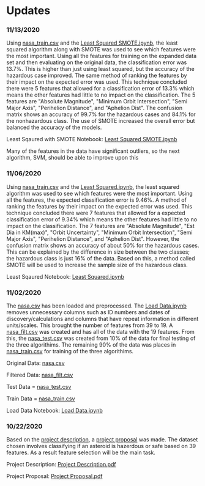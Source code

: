 # Updates

### 11/13/2020

Using [nasa_train.csv](https://github.com/lopezbl/ECE532_Project/blob/main/nasa_train.csv) and the [Least Squared SMOTE.ipynb](https://github.com/lopezbl/ECE532_Project/blob/main/Least%20Squared%20SMOTE.ipynb), the least squared algorithm along with SMOTE was used to see which features were the most important. Using all the features for training on the expanded data set and then evaluating on the original data, the classification error was 13.7%. This is higher than just using least squared, but the accuracy of the hazardous case improved. The same method of ranking the features by their impact on the expected error was used. This technique concluded there were 5 features that allowed for a classification error of 13.3% which means the other features had little to no impact on the classification. The 5 features are "Absolute Magnitude", "Minimum Orbit Intersection", "Semi Major Axis", "Perihelion Distance", and "Aphelion Dist". The confusion matrix shows an accuracy of 99.7% for the hazardous cases and 84.1% for the nonhazardous class. The use of SMOTE increased the overall error but balanced the accuracy of the models. 

Least Sqaured with SMOTE Notebook: [Least Squared SMOTE.ipynb](https://github.com/lopezbl/ECE532_Project/blob/main/Least%20Squared%20SMOTE.ipynb)

Many of the features in the data have significant outliers, so the next algorithm, SVM, should be able to improve upon this

### 11/06/2020

Using [nasa_train.csv](https://github.com/lopezbl/ECE532_Project/blob/main/nasa_train.csv) and the [Least Squared.ipynb](https://github.com/lopezbl/ECE532_Project/blob/main/Least%20Squared.ipynb), the least squared algorithm was used to see which features were the most important. Using all the features, the expected classification error is 9.46%. A method of ranking the features by their impact on the expected error was used. This technique concluded there were 7 features that allowed for a expected classification error of 9.34% which means the other features had little to no impact on the classification. The 7 features are "Absolute Magnitude", "Est Dia in KM(max)", "Orbit Uncertainty", "Minimum Orbit Intersection", "Semi Major Axis", "Perihelion Distance", and "Aphelion Dist". However, the confusion matrix shows an accuracy of about 50% for the hazardous cases. This can be explained by the difference in size between the two classes; the hazardous class is just 16% of the data. Based on this, a method called SMOTE will be used to increase the sample size of the hazardous class.

Least Sqaured Notebook: [Least Squared.ipynb](https://github.com/lopezbl/ECE532_Project/blob/main/Least%20Squared.ipynb)

### 11/02/2020

The [nasa.csv](https://github.com/lopezbl/ECE532_Project/blob/main/nasa.csv) has been loaded and preprocessed. The [Load Data.ipynb](https://github.com/lopezbl/ECE532_Project/blob/main/Load%20Data.ipynb) removes unnecessary columns such as ID numbers and dates of discovery/calculations and columns that have repeat information in different units/scales. This brought the number of features from 39 to 19. A [nasa_filt.csv](https://github.com/lopezbl/ECE532_Project/blob/main/nasa_filt.csv) was created and has all of the data with the 19 features. From this, the [nasa_test.csv](https://github.com/lopezbl/ECE532_Project/blob/main/nasa_test.csv) was created from 10% of the data for final testing of the three algorithims. The remaining 90% of the data was places in [nasa_train.csv](https://github.com/lopezbl/ECE532_Project/blob/main/nasa_train.csv) for training of the three algorithims.

Original Data: [nasa.csv](https://github.com/lopezbl/ECE532_Project/blob/main/nasa.csv)

Filtered Data: [nasa_filt.csv](https://github.com/lopezbl/ECE532_Project/blob/main/nasa_filt.csv)

Test Data = [nasa_test.csv](https://github.com/lopezbl/ECE532_Project/blob/main/nasa_test.csv)

Train Data = [nasa_train.csv](https://github.com/lopezbl/ECE532_Project/blob/main/nasa_train.csv)

Load Data Notebook: [Load Data.ipynb](https://github.com/lopezbl/ECE532_Project/blob/main/Load%20Data.ipynb)

### 10/22/2020

Based on the [project description](https://github.com/lopezbl/ECE532_Project/blob/main/Project%20Description.pdf), a [project proposal](https://github.com/lopezbl/ECE532_Project/blob/main/Project%20Proposal.pdf) was made. The dataset chosen involves classifying if an asteroid is hazerdous or safe based on 39 features. As a result feature selection will be the main task.

Project Description: [Project Description.pdf](https://github.com/lopezbl/ECE532_Project/blob/main/Project%20Description.pdf)

Project Proposal: [Project Proposal.pdf](https://github.com/lopezbl/ECE532_Project/blob/main/Project%20Proposal.pdf)
